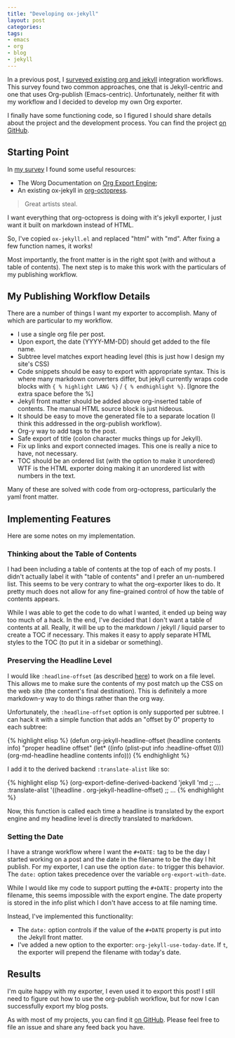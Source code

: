 ```yaml
---
title: "Developing ox-jekyll"
layout: post
categories:
tags:
- emacs
- org
- blog
- jekyll
---
```

In a previous post, I [surveyed existing org and jekyll](./survey-org-jekyll.md) integration workflows.
This survey found two common approaches, one that is Jekyll-centric and one that uses Org-publish (Emacs-centric).
Unfortunately, neither fit with my workflow and I decided to develop my own Org exporter.

I finally have some functioning code, so I figured I should share details about the project and the development process.
You can find the project [on GitHub](https://github.com/gonsie/ox-jekyll).


## Starting Point

In [my survey](http://www.gonsie.com/blorg/survey-org-jekyll.html) I found some useful resources:

-   The Worg Documentation on [Org Export Engine](https://orgmode.org/worg/dev/org-export-reference.html);
-   An existing ox-jekyll in [org-octopress](https://github.com/yoshinari-nomura/org-octopress).

> Great artists steal.

I want everything that org-octopress is doing with it's jekyll exporter, I just want it built on markdown instead of HTML.

So, I've copied `ox-jekyll.el` and replaced "html" with "md".
After fixing a few function names, it works!

Most importantly, the front matter is in the right spot (with and without a table of contents).
The next step is to make this work with the particulars of my publishing workflow.


## My Publishing Workflow Details

There are a number of things I want my exporter to accomplish.
Many of which are particular to my workflow.

-   I use a single org file per post.
-   Upon export, the date (YYYY-MM-DD) should get added to the file name.
-   Subtree level matches export heading level (this is just how I design my site's CSS)
-   Code snippets should be easy to export with appropriate syntax.
    This is where many markdown converters differ, but jekyll currently wraps code blocks with `{ % highlight LANG %}` / `{ % endhighlight %}`.
    [Ignore the extra space before the %]
-   Jekyll front matter should be added above org-inserted table of contents.
    The manual HTML source block is just hideous.
-   It should be easy to move the generated file to a separate location (I think this addressed in the org-publish workflow).
-   Org-y way to add tags to the post.
-   Safe export of title (colon character mucks things up for Jekyll).
-   Fix up links and export connected images.
    This one is really a nice to have, not necessary.
-   TOC should be an ordered list (with the option to make it unordered)
    WTF is the HTML exporter doing making it an unordered list with numbers in the text.

Many of these are solved with code from org-octopress, particularly the yaml front matter.


## Implementing Features

Here are some notes on my implementation.


### Thinking about the Table of Contents

I had been including a table of contents at the top of each of my posts.
I didn't actually label it with "table of contents" and I prefer an un-numbered list.
This seems to be very contrary to what the org-exporter likes to do.
It pretty much does not allow for any fine-grained control of how the table of contents appears.

While I was able to get the code to do what I wanted, it ended up being way too much of a hack.
In the end, I've decided that I don't want a table of contents at all.
Really, it will be up to the markdown / jekyll / liquid parser to create a TOC if necessary.
This makes it easy to apply separate HTML styles to the TOC (to put it in a sidebar or something).


### Preserving the Headline Level

I would like `:headline-offset` (as described [here](https://orgmode.org/worg/dev/org-export-reference.html)) to work on a file level.
This allows me to make sure the contents of my post match up the CSS on the web site (the content's final destination).
This is definitely a more markdown-y way to do things rather than the org way.

Unfortunately, the `:headline-offset` option is only supported per subtree.
I can hack it with a simple function that adds an "offset by 0" property to each subtree:

{% highlight elisp %}
(defun org-jekyll-headline-offset (headline contents info)
  "proper headline offset"
  (let* ((info (plist-put info :headline-offset 0)))
    (org-md-headline headline contents info)))
{% endhighlight %}

I add it to the derived backend `:translate-alist` like so:

{% highlight elisp %}
(org-export-define-derived-backend 'jekyll 'md
  ;; ...
  :translate-alist
  '((headline . org-jekyll-headline-offset)
  ;; ...
{% endhighlight %}

Now, this function is called each time a headline is translated by the export engine and my headline level is directly translated to markdown.


### Setting the Date

I have a strange workflow where I want the `#+DATE:` tag to be the day I started working on a post and the date in the filename to be the day I hit publish.
For my exporter, I can use the option `date:` to trigger this behavior.
The `date:` option takes precedence over the variable `org-export-with-date`.

While I would like my code to support putting the `#+DATE:` property into the filename, this seems impossible with the export engine.
The date property is stored in the info plist which I don't have access to at file naming time.

Instead, I've implemented this functionality:

-   The `date:` option controls if the value of the `#+DATE` property is put into the Jekyll front matter.
-   I've added a new option to the exporter: `org-jekyll-use-today-date`.
    If `t`, the exporter will prepend the filename with today's date.


## Results

I'm quite happy with my exporter, I even used it to export this post!
I still need to figure out how to use the org-publish workflow, but for now I can successfully export my blog posts.

As with most of my projects, you can find it [on GitHub](http://github.com/gonsie/ox-jekyll).
Please feel free to file an issue and share any feed back you have.
